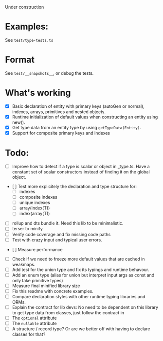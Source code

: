 Under construction

# Examples:

See `test/type-tests.ts`

# Format

See `test/__snapshots__`, or debug the tests.

# What's working

- [x] Basic declaration of entity with primary keys (autoGen or normal), indexes, arrays, primitives and nested objects.
- [x] Runtime initialization of default values when constructing an entity using new().
- [x] Get type data from an entity type by using `getTypeData(Entity)`.
- [x] Support for composite primary keys and indexes

# Todo:

- [ ] Improve how to detect if a type is scalar or object in \_type.ts. Have a constant set of scalar constructors instead of finding it on the global object.
- [ ] Test more explicitely the declaration and type structure for:
  - [ ] indexes
  - [ ] composite indexes
  - [ ] unique indexes
  - [ ] array(index(T))
  - [ ] index(array(T))
- [ ] rollup and dts bundle it. Need this lib to be minimalistic.
- [ ] terser to minify
- [ ] Verify code coverage and fix missing code paths
- [ ] Test with crazy input and typical user errors.
- [ ] Measure performance
- [ ] Check if we need to freeze more default values that are cached in weakmaps.
- [ ] Add test for the union type and fix its typings and runtime behavour.
- [ ] Add an enum type (alias for union but interpret input args as const and only take primitive types)
- [ ] Measure final minified library size
- [ ] Fix this readme with concrete examples.
- [ ] Compare declaration styles with other runtime typing libraries and ORMs.
- [ ] Explain the contract for lib devs: No need to be dependent on this library to get type data from classes,
      just follow the contract in
- [ ] The `optional` attribute
- [ ] The `nullable` attribute
- [ ] A structure / record type? Or are we better off with having to declare classes for that?
